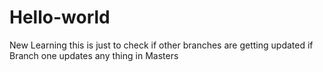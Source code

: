 # Hello-world
New Learning 
this is just to check if other branches are getting updated if Branch one updates any thing in Masters
